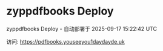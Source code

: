 # zyppdfbooks Deploy

zyppdfbooks Deploy - 自动部署于 2025-09-17 15:22:42 UTC

访问: https://pdfbooks.youseeyou1daydayde.uk
